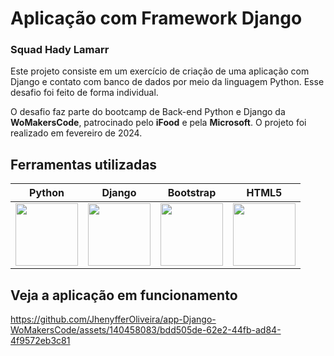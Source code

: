﻿# Aplicação com Framework Django
### Squad Hady Lamarr

Este projeto consiste em um exercício de criação de uma aplicação com Django e contato com banco de dados por meio da linguagem Python. Esse desafio foi feito de forma individual.

O desafio faz parte do bootcamp de Back-end Python e Django da **WoMakersCode**, patrocinado pelo **iFood** e pela **Microsoft**. O projeto foi realizado em fevereiro de 2024.


## Ferramentas utilizadas

| Python | Django |Bootstrap | HTML5 | 
| ------ | ------ |--------- | ----- | 
| <img src="https://s3.dualstack.us-east-2.amazonaws.com/pythondotorg-assets/media/files/python-logo-only.svg" width="100"> | <img src="https://static-00.iconduck.com/assets.00/django-icon-1606x2048-lwmw1z73.png" width="100"> | <img src="https://upload.wikimedia.org/wikipedia/commons/b/b2/Bootstrap_logo.svg" width="100"> | <img src="https://upload.wikimedia.org/wikipedia/commons/6/61/HTML5_logo_and_wordmark.svg" width="100"> |


## Veja a aplicação em funcionamento

https://github.com/JhenyfferOliveira/app-Django-WoMakersCode/assets/140458083/bdd505de-62e2-44fb-ad84-4f9572eb3c81
